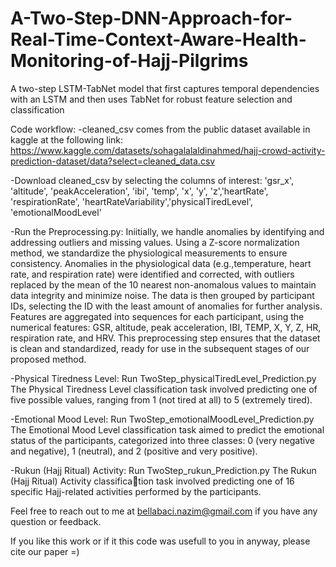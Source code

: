 # A-Two-Step-DNN-Approach-for-Real-Time-Context-Aware-Health-Monitoring-of-Hajj-Pilgrims
 A two-step LSTM-TabNet model that first captures temporal dependencies with an LSTM and then uses TabNet for robust feature selection and classification

Code workflow:
-cleaned_csv comes from the public dataset available in kaggle at the following link:
https://www.kaggle.com/datasets/sohagalalaldinahmed/hajj-crowd-activity-prediction-dataset/data?select=cleaned_data.csv

-Download cleaned_csv by selecting the columns of interest:
'gsr_x', 'altitude', 'peakAcceleration', 'ibi', 'temp', 'x', 'y', 'z','heartRate', 'respirationRate', 'heartRateVariability','physicalTiredLevel', 'emotionalMoodLevel'

-Run the Preprocessing.py:
Iniitially, we handle anomalies by identifying and addressing outliers and missing values. Using a Z-score normalization method, we standardize the physiological measurements to ensure consistency. Anomalies in the physiological data (e.g.,temperature, heart rate, and respiration rate) were identified and corrected, with outliers replaced by the mean of the 10 nearest non-anomalous values to maintain data integrity and minimize noise. The data is then grouped by participant IDs, selecting the ID with the least amount of anomalies for further analysis.
Features are aggregated into sequences for each participant, using the numerical features: GSR, altitude, peak acceleration, IBI, TEMP, X, Y, Z, HR, respiration rate, and HRV. This preprocessing step ensures that the dataset is clean and standardized, ready for use in the subsequent stages of our proposed method.

-Physical Tiredness Level: Run TwoStep_physicalTiredLevel_Prediction.py
The Physical Tiredness Level classification task involved predicting one of five possible values, ranging from 1 (not tired at all) to 5 (extremely tired).

-Emotional Mood Level: Run TwoStep_emotionalMoodLevel_Prediction.py
The Emotional Mood Level classification task aimed to predict the emotional status of the participants, categorized into three classes: 0 (very negative and negative), 1 (neutral), and 2 (positive and very positive).

-Rukun (Hajj Ritual) Activity: Run TwoStep_rukun_Prediction.py
The Rukun (Hajj Ritual) Activity classifica￾tion task involved predicting one of 16 specific Hajj-related activities performed by the participants.


Feel free to reach out to me at bellabaci.nazim@gmail.com if you have any question or feedback.

If you like this work or if it this code was usefull to you in anyway, please cite our paper =)
